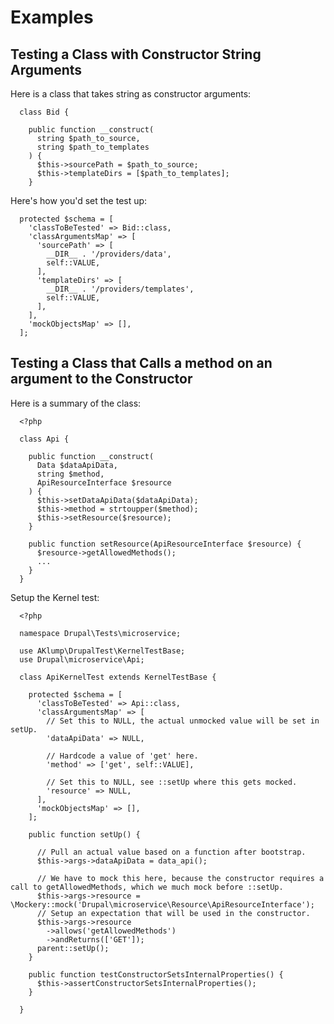 # Examples

## Testing a Class with Constructor String Arguments

Here is a class that takes string as constructor arguments:
      
      class Bid {
      
        public function __construct(
          string $path_to_source,
          string $path_to_templates
        ) {
          $this->sourcePath = $path_to_source;
          $this->templateDirs = [$path_to_templates];
        }
      
Here's how you'd set the test up:

      protected $schema = [
        'classToBeTested' => Bid::class,
        'classArgumentsMap' => [
          'sourcePath' => [
            __DIR__ . '/providers/data',
            self::VALUE,
          ],
          'templateDirs' => [
            __DIR__ . '/providers/templates',
            self::VALUE,
          ],
        ],
        'mockObjectsMap' => [],
      ];      

## Testing a Class that Calls a method on an argument to the Constructor

Here is a summary of the class:

      <?php
      
      class Api {
      
        public function __construct(
          Data $dataApiData,
          string $method,
          ApiResourceInterface $resource
        ) {
          $this->setDataApiData($dataApiData);
          $this->method = strtoupper($method);
          $this->setResource($resource);
        }
      
        public function setResource(ApiResourceInterface $resource) {
          $resource->getAllowedMethods();
          ...
        }
      }

Setup the Kernel test:

      <?php
      
      namespace Drupal\Tests\microservice;
      
      use AKlump\DrupalTest\KernelTestBase;
      use Drupal\microservice\Api;
      
      class ApiKernelTest extends KernelTestBase {
      
        protected $schema = [
          'classToBeTested' => Api::class,
          'classArgumentsMap' => [
            // Set this to NULL, the actual unmocked value will be set in setUp.
            'dataApiData' => NULL,
            
            // Hardcode a value of 'get' here.
            'method' => ['get', self::VALUE],
            
            // Set this to NULL, see ::setUp where this gets mocked.
            'resource' => NULL,
          ],
          'mockObjectsMap' => [],
        ];
      
        public function setUp() {
          
          // Pull an actual value based on a function after bootstrap.
          $this->args->dataApiData = data_api();
          
          // We have to mock this here, because the constructor requires a call to getAllowedMethods, which we much mock before ::setUp.
          $this->args->resource = \Mockery::mock('Drupal\microservice\Resource\ApiResourceInterface');
          // Setup an expectation that will be used in the constructor.
          $this->args->resource
            ->allows('getAllowedMethods')
            ->andReturns(['GET']);
          parent::setUp();
        }
      
        public function testConstructorSetsInternalProperties() {
          $this->assertConstructorSetsInternalProperties();
        }
      
      }
